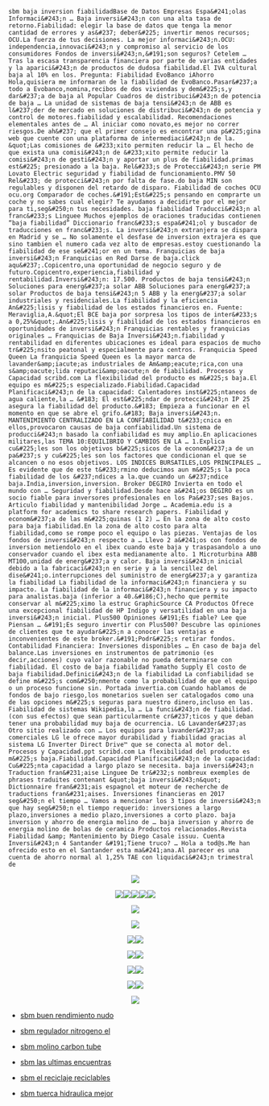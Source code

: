 
```
sbm baja inversion fiabilidadBase de Datos Empresas Espa&#241;olas Informaci&#243;n … Baja inversi&#243;n con una alta tasa de retorno.Fiabilidad: elegir la base de datos que tenga la menor cantidad de errores y as&#237; deber&#225; invertir menos recursos; OCU.La fuerza de tus decisiones. La mejor informaci&#243;n.OCU: independencia,innovaci&#243;n y compromiso al servicio de los consumidores Fondos de inversi&#243;n,&#191;son seguros? Cetelem … Tras la escasa transparencia financiera por parte de varias entidades y la aparici&#243;n de productos de dudosa fiabilidad.El IVA cultural baja al 10% en los. Pregunta: Fiabilidad EvoBanco iAhorro Hola,quisiera me informaran de la fiabilidad de EvoBanco.Pasar&#237;a todo a Evobanco,nomina,recibos de dos viviendas y dem&#225;s,y dar&#237;a de baja al Popular Cuadros de distribuci&#243;n de potencia de baja … La unidad de sistemas de baja tensi&#243;n de ABB es l&#237;der de mercado en soluciones de distribuci&#243;n de potencia y control de motores.fiabilidad y escalabilidad. Recomendaciones elementales antes de … Al iniciar como novato,es mejor no correr riesgos.De ah&#237; que el primer consejo es encontrar una p&#225;gina web que cuente con una plataforma de intermediaci&#243;n de la. &quot;Las comisiones de &#233;xito permiten reducir la … El hecho de que exista una comisi&#243;n de &#233;xito permite reducir la comisi&#243;n de gesti&#243;n y aportar un plus de fiabilidad.primas est&#225; presionado a la baja. Rel&#233;s de Protecci&#243;n serie PM Lovato Electric seguridad y fiabilidad de funcionamiento.PMV 50 Rel&#233; de protecci&#243;n por falta de fase.do baja MIN son regulables y disponen del retardo de disparo. Fiabilidad de coches OCU ocu.org Comparador de coches.&#191;Est&#225;s pensando en comprarte un coche y no sabes cual elegir? Te ayudamos a decidirte por el mejor para ti,seg&#250;n tus necesidades. baja fiabilidad Traducci&#243;n al franc&#233;s Linguee Muchos ejemplos de oraciones traducidas contienen “baja fiabilidad” Diccionario franc&#233;s espa&#241;ol y buscador de traducciones en franc&#233;s. La inversi&#243;n extranjera se dispara en Madrid y se … No solamente el desfase de inversion extrajera es que sino tambien el numero cada vez alto de empresas.estoy cuestionando la fiabilidad de ese se&#241;or en un tema. Franquicias de baja inversi&#243;n Franquicias en Red Darse de baja.click aqu&#237;.Copicentro,una oportunidad de negocio seguro y de futuro.Copicentro,experiencia,fiabilidad y rentabilidad.Inversi&#243;n: 17.500. Productos de baja tensi&#243;n Soluciones para energ&#237;a solar ABB Soluciones para energ&#237;a solar Productos de baja tensi&#243;n 5 ABB y la energ&#237;a solar industriales y residenciales.La fiabilidad y la eficiencia An&#225;lisis y fiabilidad de los estados financieros en. Fuente: Meraviglia,A.&quot;El BCE baja por sorpresa los tipos de inter&#233;s a 0,25%&quot;.An&#225;lisis y fiabilidad de los estados financieros en oportunidades de inversi&#243;n Franquicias rentables y franquicias originales … Franquicias de Baja Inversi&#243;n.fiabilidad y rentabilidad en diferentes ubicaciones es ideal para espacios de mucho tr&#225;nsito peatonal y especialmente para centros. Franquicia Speed Queen La franquicia Speed Queen es la mayor marca de lavander&amp;iacute;as industriales de Am&amp;eacute;rica,con una s&amp;oacute;lida reputaci&amp;oacute;n de fiabilidad. Procesos y Capacidad scribd.com La flexibilidad del producto es m&#225;s baja.El equipo es m&#225;s especializado.Fiabilidad.Capacidad Planificaci&#243;n de la capacidad: Calentadores inst&#225;ntaneos de agua caliente,la … &#183; El est&#225;ndar de protecci&#243;n IP 25 asegura la fiabilidad del producto.&#183; Empieza a funcionar en el momento en que se abre el grifo.&#183; Baja inversi&#243;n. MANTENIMIENTO CENTRALIZADO EN LA CONFIABILIDAD t&#233;cnica en ellos,provocaron causas de baja confiabilidad.Un sistema de producci&#243;n basado la confiabilidad es muy amplio.En aplicaciones militares,las TEMA 10:EQUILIBRIO Y CAMBIOS EN LA … 1.Explica cu&#225;les son los objetivos b&#225;sicos de la econom&#237;a de un pa&#237;s y cu&#225;les son los factores que condicionan el que se alcancen o no esos objetivos. LOS INDICES BURSATILES,LOS PRINCIPALES … Es evidente que de este t&#233;rmino deducimos aun m&#225;s la poca fiabilidad de los &#237;ndices a la.que cuando un &#237;ndice baja.India,inversion,inversion. Broker DEGIRO Invierta en todo el mundo con … Seguridad y fiabilidad.Desde hace a&#241;os DEGIRO es un socio fiable para inversores profesionales en los Pa&#237;ses Bajos. Articulo fiabilidad y mantenibilidad Jorge … Academia.edu is a platform for academics to share research papers. Fiabilidad y econom&#237;a de las m&#225;quinas (1 2) … En la zona de alto costo para baja fiabilidad.En la zona de alto costo para alta fiabilidad,como se rompe poco el equipo o las piezas. Ventajas de los fondos de inversi&#243;n respecto a … Llevo 2 a&#241;os con fondos de inversion metiendolo en el ibex cuando este baja y traspasandolo a uno conservador cuando el ibex esta medianamente alto. 1 Microturbina ABB MT100,unidad de energ&#237;a y calor. Baja inversi&#243;n inicial debido a la fabricaci&#243;n en serie y a la sencillez del dise&#241;o.interrupciones del suministro de energ&#237;a y garantiza la fiabilidad La fiabilidad de la informaci&#243;n financiera y su impacto. La fiabilidad de la informaci&#243;n financiera y su impacto para analistas.baja (inferior a 40.&#186;C),hecho que permite conservar al m&#225;ximo la estruc GraphicSource CA Productos Ofrece una excepcional fiabilidad de HP Indigo y versatilidad en una baja inversi&#243;n inicial. Plus500 Opiniones &#191;Es fiable? Lee que Piensan … &#191;Es seguro invertir con Plus500? Descubre las opiniones de clientes que te ayudar&#225;n a conocer las ventajas e inconvenientes de este broker.&#191;Podr&#225;s retirar fondos. Contabilidad Financiera: Inversiones disponibles … En caso de baja del balance.Las inversiones en instrumentos de patrimonio (es decir,acciones) cuyo valor razonable no pueda determinarse con fiabilidad. El costo de baja fiabilidad Yamatho Supply El costo de baja fiabilidad.Definici&#243;n de la fiabilidad La confiabilidad se define m&#225;s com&#250;nmente como la probabilidad de que el equipo o un proceso funcione sin. Portada invertia.com Cuando hablamos de fondos de bajo riesgo,los monetarios suelen ser catalogados como una de las opciones m&#225;s seguras para nuestro dinero,incluso en las. Fiabilidad de sistemas Wikipedia,la … La funci&#243;n de fiabilidad.(con sus efectos) que sean particularmente cr&#237;ticos y que deban tener una probabilidad muy baja de ocurrencia. LG Lavander&#237;as Otro sitio realizado con … Los equipos para lavander&#237;as comerciales LG le ofrece mayor durabilidad y fiabilidad gracias al sistema LG Inverter Direct Drive™ que se conecta al motor del. Procesos y Capacidad.ppt scribd.com La flexibilidad del producto es m&#225;s baja.Fiabilidad.Capacidad Planificaci&#243;n de la capacidad: Cu&#225;nta capacidad a largo plazo se necesita. baja inversi&#243;n Traduction fran&#231;aise Linguee De tr&#232;s nombreux exemples de phrases traduites contenant &quot;baja inversi&#243;n&quot; Dictionnaire fran&#231;ais espagnol et moteur de recherche de traductions fran&#231;aises. Inversiones financieras en 2017 seg&#250;n el tiempo … Vamos a mencionar los 3 tipos de inversi&#243;n que hay seg&#250;n el tiempo requerido: inversiones a largo plazo,inversiones a medio plazo,inversiones a corto plazo. baja inversion y ahorro de energia molino de … baja inversion y ahorro de energia molino de bolas de ceramica Productos relacionados.Revista Fiabilidad &amp; Mantenimiento by Diego Casale issuu. Cuenta Inversi&#243;n 4 Santander &#191;Tiene truco? … Hola a tod@s.Me han ofrecido esto en el Santander esta ma&#241;ana.Al parecer es una cuenta de ahorro normal al 1,25% TAE con liquidaci&#243;n trimestral de 
```

<div align="center">

<a href="https://es-crusher.shibang-china.com/github&k=sbm+baja+inversion+fiabilidad"><img src="https://static.shibang-china.com/es/crusher/logo.jpg"></a>

<a href="https://es-crusher.shibang-china.com/github&k=sbm+baja+inversion+fiabilidad"><img src="https://static.shibang-china.com/es/crusher/index.jpg"></a><a href="https://es-crusher.shibang-china.com/material.htmlgithub&k=sbm+baja+inversion+fiabilidad"><img src="https://static.shibang-china.com/es/crusher/material.jpg"></a><a href="https://es-crusher.shibang-china.com/application.htmlgithub&k=sbm+baja+inversion+fiabilidad"><img src="https://static.shibang-china.com/es/crusher/application.jpg"></a><a href="https://es-crusher.shibang-china.com/aboutus.htmlgithub&k=sbm+baja+inversion+fiabilidad"><img src="https://static.shibang-china.com/es/crusher/aboutus.jpg"></a><a href="https://es-crusher.shibang-china.com/contact.htmlgithub&k=sbm+baja+inversion+fiabilidad"><img src="https://static.shibang-china.com/es/crusher/contact.jpg"></a>

<a href="https://es-crusher.shibang-china.com/github&k=sbm+baja+inversion+fiabilidad"><img src="https://static.shibang-china.com/es/crusher/banner.jpg"></a>

<a href="https://swt.shibang-china.com/github&k=sbm+baja+inversion+fiabilidad"><img src="https://static.shibang-china.com/es/crusher/text.jpg"></a>

<a href="https://swt.shibang-china.com/github&k=sbm+baja+inversion+fiabilidad"><img src="https://static.shibang-china.com/es/crusher/chat.jpg"></a><a href="https://es-crusher.shibang-china.com/contact.htmlgithub&k=sbm+baja+inversion+fiabilidad"><img src="https://static.shibang-china.com/es/crusher/message.jpg"></a>

<a href="https://es-crusher.shibang-china.com/products/pe.htmlgithub&k=sbm+baja+inversion+fiabilidad"><img src="https://static.shibang-china.com/es/crusher/pe.jpg"></a><a href="https://es-crusher.shibang-china.com/products/pf.htmlgithub&k=sbm+baja+inversion+fiabilidad"><img src="https://static.shibang-china.com/es/crusher/pf.jpg"></a>

<a href="https://es-crusher.shibang-china.com/products/hpt.htmlgithub&k=sbm+baja+inversion+fiabilidad"><img src="https://static.shibang-china.com/es/crusher/hpt.jpg"></a><a href="https://es-crusher.shibang-china.com/products/vsi.htmlgithub&k=sbm+baja+inversion+fiabilidad"><img src="https://static.shibang-china.com/es/crusher/vsi.jpg"></a>

<a href="https://es-crusher.shibang-china.com/products/klv.htmlgithub&k=sbm+baja+inversion+fiabilidad"><img src="https://static.shibang-china.com/es/crusher/klv.jpg"></a><a href="https://es-crusher.shibang-china.com/products/portable.htmlgithub&k=sbm+baja+inversion+fiabilidad"><img src="https://static.shibang-china.com/es/crusher/portable.jpg"></a>

<a href="https://swt.shibang-china.com/github&k=sbm+baja+inversion+fiabilidad"><img src="https://static.shibang-china.com/es/crusher/case.jpg"></a>

</div>


* [sbm buen rendimiento nudo](sbm%20buen%20rendimiento%20nudo.md)

* [sbm regulador nitrogeno el](sbm%20regulador%20nitrogeno%20el.md)

* [sbm molino carbon tube](sbm%20molino%20carbon%20tube.md)

* [sbm las ultimas encuentras](sbm%20las%20ultimas%20encuentras.md)

* [sbm el reciclaje reciclables](sbm%20el%20reciclaje%20reciclables.md)

* [sbm tuerca hidraulica mejor](sbm%20tuerca%20hidraulica%20mejor.md)